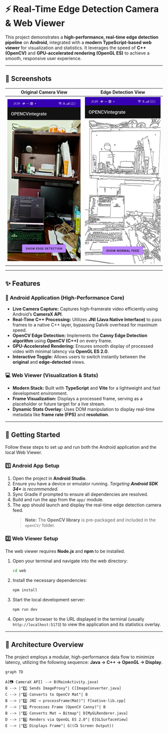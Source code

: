 # ⚡ Real-Time Edge Detection Camera & Web Viewer

This project demonstrates a **high-performance, real-time edge detection pipeline** on **Android**, integrated with a **modern TypeScript-based web viewer** for visualization and statistics. It leverages the speed of **C++ (OpenCV)** and **GPU-accelerated rendering (OpenGL ES)** to achieve a smooth, responsive user experience.

---

## 📸 Screenshots

| Original Camera View | Edge Detection View |
| :------------------: | :-----------------: |
| ![Original Camera Feed](screenshhots/edgecamerafeed.jpeg) | ![Canny Edge Detection Feed](screenshhots/realcamerafeed.jpeg) |

---

## ✨ Features

### 📱 **Android Application (High-Performance Core)**

* **Live Camera Capture:** Captures high-framerate video efficiently using Android’s **CameraX API**.
* **Real-Time C++ Processing:** Utilizes **JNI (Java Native Interface)** to pass frames to a native C++ layer, bypassing Dalvik overhead for maximum speed.
* **OpenCV Edge Detection:** Implements the **Canny Edge Detection algorithm** using **OpenCV (C++)** on every frame.
* **GPU-Accelerated Rendering:** Ensures smooth display of processed video with minimal latency via **OpenGL ES 2.0**.
* **Interactive Toggle:** Allows users to switch instantly between the **original** and **edge-detected** views.

### 💻 **Web Viewer (Visualization & Stats)**

* **Modern Stack:** Built with **TypeScript** and **Vite** for a lightweight and fast development environment.
* **Frame Visualization:** Displays a processed frame, serving as a placeholder or future target for a live stream.
* **Dynamic Stats Overlay:** Uses DOM manipulation to display real-time metadata like **frame rate (FPS)** and **resolution**.

---
## 🚀 Getting Started

Follow these steps to set up and run both the Android application and the local Web Viewer.

### 1️⃣ Android App Setup

1.  Open the project in **Android Studio**.
2.  Ensure you have a device or emulator running. *Targeting **Android SDK 34+** is recommended.*
3.  Sync Gradle if prompted to ensure all dependencies are resolved.
4.  Build and run the app from the `app/` module.
5.  The app should launch and display the real-time edge detection camera feed.
    > **Note:** The **OpenCV library** is pre-packaged and included in the `openCV/` folder.

### 2️⃣ Web Viewer Setup

The web viewer requires **Node.js** and **npm** to be installed.

1.  Open your terminal and navigate into the web directory:
    ```bash
    cd web
    ```
2.  Install the necessary dependencies:
    ```bash
    npm install
    ```
3.  Start the local development server:
    ```bash
    npm run dev
    ```
4.  Open your browser to the URL displayed in the terminal (usually `http://localhost:5173`) to view the application and its statistics overlay.

---

## 🧠 Architecture Overview

The project employs a modular, high-performance data flow to minimize latency, utilizing the following sequence: **Java → C++ → OpenGL → Display**.

```mermaid
graph TD

A[📷 CameraX API] --> B(MainActivity.java)
B --> |"1️⃣ Sends ImageProxy"| C[ImageConverter.java]
C --> |"2️⃣ Converts to OpenCV Mat"| B
B --> |"3️⃣ JNI → processFrame(Mat)"| F[native-lib.cpp]
F --> |"4️⃣ Processes Frame (OpenCV Canny)"| B
B --> |"5️⃣ Converts Mat → Bitmap"| D[MyGLRenderer.java]
D --> |"6️⃣ Renders via OpenGL ES 2.0"| E[GLSurfaceView]
E --> |"7️⃣ Displays Frame"| G((📺 Screen Output))